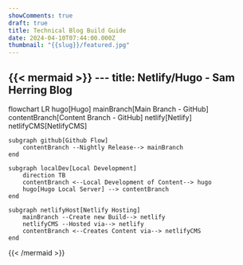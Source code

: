```yaml
---
showComments: true
draft: true
title: Technical Blog Build Guide
date: 2024-04-10T07:44:00.000Z
thumbnail: "{{slug}}/featured.jpg"
---
```

{{< mermaid >}} ---
title: Netlify/Hugo - Sam Herring Blog
---

flowchart LR
    hugo[Hugo]
    mainBranch[Main Branch - GitHub]
    contentBranch[Content Branch - GitHub]
    netlify[Netlify]
    netlifyCMS[NetlifyCMS]

    subgraph github[Github Flow]
        contentBranch --Nightly Release--> mainBranch
    end

    subgraph localDev[Local Development]
        direction TB
        contentBranch <--Local Development of Content--> hugo
        hugo[Hugo Local Server] --> contentBranch
    end

    subgraph netlifyHost[Netlify Hosting]
        mainBranch --Create new Build--> netlify
        netlifyCMS --Hosted via--> netlify
        contentBranch <--Creates Content via--> netlifyCMS
    end
 {{< /mermaid >}}
